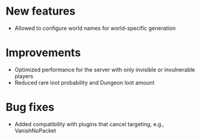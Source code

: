 # New features
* Allowed to configure world names for world-specific generation
# Improvements
* Optimized performance for the server with only invisible or invulnerable players
* Reduced rare loot probability and Dungeon loot amount
# Bug fixes
* Added compatibility with plugins that cancel targeting, e.g., VanishNoPacket